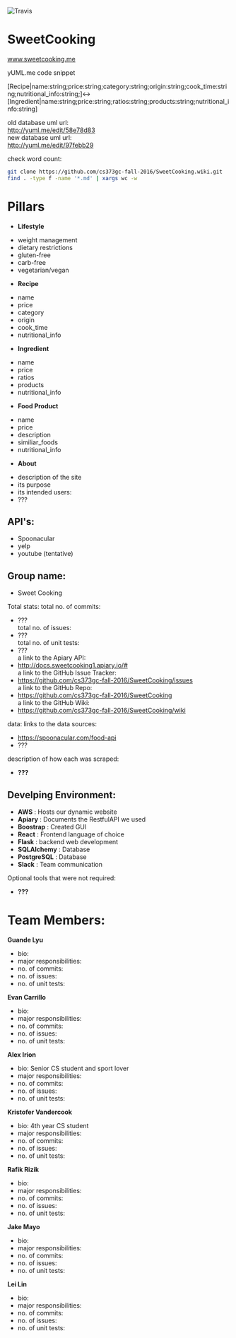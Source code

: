 ![Travis](https://travis-ci.org/cs373gc-fall-2016/SweetCooking.svg?branch=master)

# SweetCooking 
www.sweetcooking.me

yUML.me code snippet

[Recipe|name:string;price:string;category:string;origin:string;cook_time:string;nutritional_info:string;]<->[Ingredient|name:string;price:string;ratios:string;products:string;nutritional_info:string]

old database uml url:  
http://yuml.me/edit/58e78d83  
new database uml url:  
http://yuml.me/edit/97febb29

check word count: 
```bash
git clone https://github.com/cs373gc-fall-2016/SweetCooking.wiki.git  
find . -type f -name '*.md' | xargs wc -w
```

# Pillars

 - **Lifestyle**
  * weight management
  * dietary restrictions
  * gluten-free
  * carb-free
  * vegetarian/vegan

 - **Recipe**
  * name
  * price
  * category
  * origin
  * cook_time
  * nutritional_info

 - **Ingredient**
  * name
  * price
  * ratios
  * products
  * nutritional_info

 - **Food Product**
  * name
  * price
  * description
  * similiar_foods
  * nutritional_info

 - **About**
  * description of the site
  * its purpose
  * its intended users:
  * ???

## API's:
 - Spoonacular
 - yelp
 - youtube (tentative)

## Group name: 
- Sweet Cooking
 
Total stats:
total no. of commits:
- ???  
total no. of issues:
- ???  
total no. of unit tests:
- ???  
a link to the Apiary API:
- http://docs.sweetcooking1.apiary.io/#  
a link to the GitHub Issue Tracker:
- https://github.com/cs373gc-fall-2016/SweetCooking/issues  
a link to the GitHub Repo:
- https://github.com/cs373gc-fall-2016/SweetCooking  
a link to the GitHub Wiki:
- https://github.com/cs373gc-fall-2016/SweetCooking/wiki  

data:
links to the data sources:
- https://spoonacular.com/food-api
- ???

description of how each was scraped:
 - **???**

## Develping Environment: 
 - **AWS** : Hosts our dynamic website
 - **Apiary** : Documents the RestfulAPI we used
 - **Boostrap** : Created GUI
 - **React** : Frontend language of choice
 - **Flask** : backend web development
 - **SQLAlchemy** : Database
 - **PostgreSQL** : Database
 - **Slack** : Team communication

Optional tools that were not required:
 - **???**
 
# Team Members:

**Guande Lyu**
- bio:
- major responsibilities:
- no. of commits:
- no. of issues:
- no. of unit tests:

**Evan Carrillo**
- bio:
- major responsibilities:
- no. of commits:
- no. of issues:
- no. of unit tests:

**Alex Irion** 
- bio: Senior CS student and sport lover
- major responsibilities:
- no. of commits:
- no. of issues:
- no. of unit tests:

**Kristofer Vandercook**
- bio: 4th year CS student
- major responsibilities:
- no. of commits:
- no. of issues:
- no. of unit tests:

**Rafik Rizik**
- bio:
- major responsibilities:
- no. of commits:
- no. of issues:
- no. of unit tests:

**Jake Mayo**
- bio:
- major responsibilities:
- no. of commits:
- no. of issues:
- no. of unit tests:

**Lei Lin**
- bio:
- major responsibilities:
- no. of commits:
- no. of issues:
- no. of unit tests:
